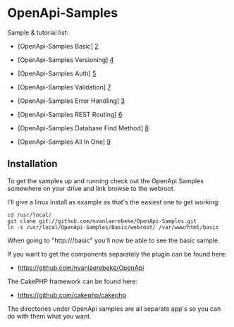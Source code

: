 # OpenApi-Samples


Sample & tutorial list:

- [OpenApi-Samples Basic] [2]
- [OpenApi-Samples Versioning] [4]
- [OpenApi-Samples Auth] [5]
- [OpenApi-Samples Validation] [7]
- [OpenApi-Samples Error Handling] [3]
- [OpenApi-Samples REST Routing] [6]
- [OpenApi-Samples Database Find Method] [8]
- [OpenApi-Samples All In One] [9]

  [1]: https://github.com/nvanlaerebeke/OpenApi-Samples                                 "OpenApi-Samples"
  [2]: https://github.com/nvanlaerebeke/OpenApi-Samples/tree/master/Basic               "OpenApi-Samples Basic"
  [3]: https://github.com/nvanlaerebeke/OpenApi-Samples/tree/master/Error%20Handling    "OpenApi-Samples ErrorHandling"
  [4]: https://github.com/nvanlaerebeke/OpenApi-Samples/tree/master/Versioning          "OpenApi-Samples Versioning"
  [5]: https://github.com/nvanlaerebeke/OpenApi-Samples/tree/master/Auth                "OpenApi-Samples Auth"
  [6]: https://github.com/nvanlaerebeke/OpenApi-Samples/tree/master/REST%20Routing      "OpenApi-Samples REST Routing"
  [7]: https://github.com/nvanlaerebeke/OpenApi-Samples/tree/master/Validation          "OpenApi-Samples Validation"
  [8]: https://github.com/nvanlaerebeke/OpenApi-Samples/tree/master/DatabaseFindMethod  "OpenApi-Samples Database Find Method"
  [9]: https://github.com/nvanlaerebeke/OpenApi-Samples/tree/master/AllInOne            "OpenApi-Samples All In One"


## Installation

To get the samples up and running check out the OpenApi Samples somewhere on your drive and link browse to the webroot.

I'll give a linux install as example as that's the easiest one to get working:

```    
cd /usr/local/ 
git clone git://github.com/nvanlaerebeke/OpenApi-Samples.git
ln -s /usr/local/OpenApi-Samples/Basic/webroot/ /var/www/html/basic
``` 

When going to "http://<yourhost>/basic"  you'll now be able to see the basic sample.

If you want to get the components separately the plugin can be found here:
 - https://github.com/nvanlaerebeke/OpenApi
 
The CakePHP framework can be found here:
 - https://github.com/cakephp/cakephp
 
The directories under OpenApi samples are all separate app's so you can do with them what you want.